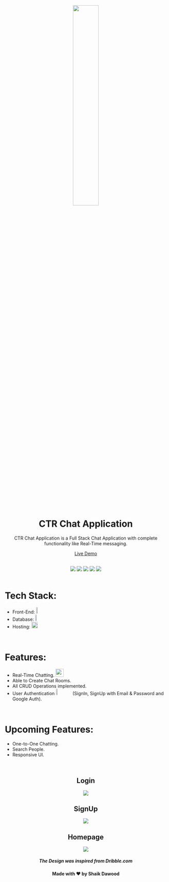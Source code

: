 <div align="center">
  <img src="https://user-images.githubusercontent.com/77268355/128637599-b4cff34e-9139-4458-acad-fe996b962704.png" width="40%" />


  <h1> CTR Chat Application</h1>
CTR Chat Application is a Full Stack Chat Application with complete functionality like Real-Time messaging.
  <br>

  <a href="https://ctr-chat.web.app/"> Live Demo </a>
</div>

<br>
<div align="center">
<img src="https://img.shields.io/badge/Maintained%3F-yes-green.svg" /> <img src="https://badges.frapsoft.com/os/v2/open-source.svg?v=103" /> <img src="https://img.shields.io/badge/maintainer-dawoodxp97-blue" /> <img src="https://cdn.rawgit.com/sindresorhus/awesome/d7305f38d29fed78fa85652e3a63e154dd8e8829/media/badge.svg" /> <img src="https://img.shields.io/badge/Made%20With-Love-orange.svg" />
</div>

<br>

# Tech Stack:
- Front-End: <img src="https://img.shields.io/badge/React-20232A?style=for-the-badge&logo=react&logoColor=61DAFB" width="10%" height="20" />
- Database: <img src="https://img.shields.io/badge/Firestore-FFFF00?style=for-the-badge&logo=firebase&logoColor=black" width="10%" height="20" />
- Hosting:  <img src="https://img.shields.io/badge/Firebase-Hosting-F1C40F?style=for-the-badge&logo=firebase&logoColor=white" width="20%" height="20" />


<br>

# Features:
- Real-Time Chatting. <img src="https://cdn.iconscout.com/icon/free/png-64/chat-2631124-2177136.png" width="25"/>
- Able to Create Chat Rooms.
- All CRUD Operations implemented.
- User Authentication <img src="https://img.shields.io/badge/firebase-FFFF00?&style=for-the-badge&logo=firebase&logoColor=black" width="10%" height="20"/> (SignIn, SignUp with Email & Password and  Google Auth).


<br>

# Upcoming Features:
- One-to-One Chatting.
- Search People.
- Responsive UI.

<br>
<div align="center">
  <h2> Login </h2>
  <img src="https://user-images.githubusercontent.com/77268355/128638666-abf681db-dec1-4bef-967e-b663a233676c.png" />
<br>
  <h2> SignUp </h2>
  <img src="https://user-images.githubusercontent.com/77268355/128638680-5b7acdad-1e85-494c-bbe9-1c1d28164b95.png" />
<br>
  <h2> Homepage </h2>

  <img src="https://user-images.githubusercontent.com/77268355/128638702-c5f1461c-296a-4f27-9be6-7fc4fad01dd0.png" />
<br>
  <h5>The Design was inspired from Dribble.com</h5>
  <h4>Made with ❤️ by Shaik Dawood</h4>

</div>
